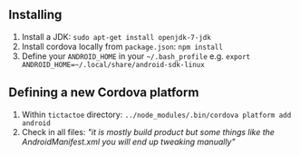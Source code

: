## Installing

1. Install a JDK: `sudo apt-get install openjdk-7-jdk` 
1. Install cordova locally from `package.json`: `npm install`
1. Define your `ANDROID_HOME` in your `~/.bash_profile` e.g. `export ANDROID_HOME=~/.local/share/android-sdk-linux`

## Defining a new Cordova platform

1. Within `tictactoe` directory: `../node_modules/.bin/cordova platform add android`
1. Check in all files: _"it is mostly build product but some things like the AndroidManifest.xml you will end up tweaking manually"_

